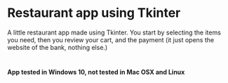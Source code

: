 # Restaurant app using Tkinter

A little restaurant app made using Tkinter. You start by selecting the items you need, then you review your cart, and the payment (it just opens the website of the bank, nothing else.)

# 

**App tested in Windows 10, not tested in Mac OSX and Linux**

#
